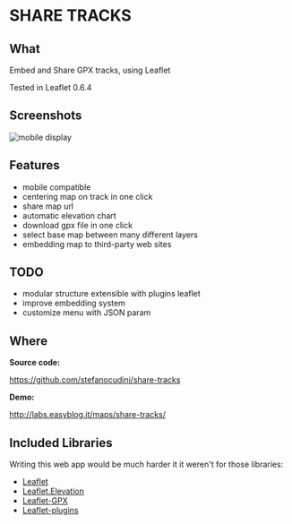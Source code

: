 SHARE TRACKS
============

What
------

Embed and Share GPX tracks, using Leaflet

Tested in Leaflet 0.6.4

Screenshots
------

![mobile display](https://raw2.github.com/stefanocudini/share-tracks/master/images/mobile-map.png)

Features
------

* mobile compatible
* centering map on track in one click
* share map url
* automatic elevation chart
* download gpx file in one click
* select base map between many different layers
* embedding map to third-party web sites

TODO
------
* modular structure extensible with plugins leaflet
* improve embedding system
* customize menu with JSON param

Where
------

**Source code:**

https://github.com/stefanocudini/share-tracks

**Demo:**

http://labs.easyblog.it/maps/share-tracks/


Included Libraries
------

Writing this web app would be much harder it it weren't for those libraries:

* [Leaflet](https://github.com/Leaflet/Leaflet)
* [Leaflet.Elevation](https://github.com/MrMufflon/Leaflet.Elevation)
* [Leaflet-GPX](https://github.com/mpetazzoni/leaflet-gpx)
* [Leaflet-plugins](https://github.com/shramov/leaflet-plugins)
